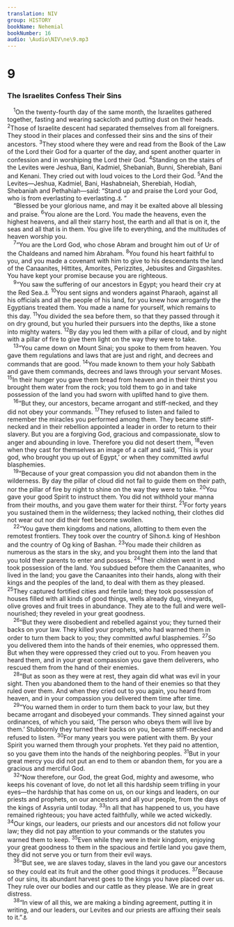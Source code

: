 ```yaml
---
translation: NIV
group: HISTORY
bookName: Nehemial 
bookNumber: 16
audio: \Audio\NIV\ne\9.mp3
---
```


<div class="title"><h1>9</h1><h3>The Israelites Confess Their Sins </h3></div>
<span class="verse ne_9_1"> <sup>1</sup>On the twenty-fourth day of the same month, the Israelites gathered together, fasting and wearing sackcloth and putting dust on their heads. </span>
<span class="verse ne_9_2"><sup>2</sup>Those of Israelite descent had separated themselves from all foreigners. They stood in their places and confessed their sins and the sins of their ancestors. </span>
<span class="verse ne_9_3"><sup>3</sup>They stood where they were and read from the Book of the Law of the Lord their God for a quarter of the day, and spent another quarter in confession and in worshiping the Lord their God. </span>
<span class="verse ne_9_4"><sup>4</sup>Standing on the stairs of the Levites were Jeshua, Bani, Kadmiel, Shebaniah, Bunni, Sherebiah, Bani and Kenani. They cried out with loud voices to the Lord their God. </span>
<span class="verse ne_9_5"><sup>5</sup>And the Levites—Jeshua, Kadmiel, Bani, Hashabneiah, Sherebiah, Hodiah, Shebaniah and Pethahiah—said: “Stand up and praise the Lord your God, who is from everlasting to everlasting.<a data-toggle="tooltip" data-placement="bottom" title="Or God for ever and ever">⚓</a> ” <br/> “Blessed be your glorious name, and may it be exalted above all blessing and praise. </span>
<span class="verse ne_9_6"><sup>6</sup>You alone are the Lord. You made the heavens, even the highest heavens, and all their starry host, the earth and all that is on it, the seas and all that is in them. You give life to everything, and the multitudes of heaven worship you. <br/></span>
<span class="verse ne_9_7"> <sup>7</sup>“You are the Lord God, who chose Abram and brought him out of Ur of the Chaldeans and named him Abraham. </span>
<span class="verse ne_9_8"><sup>8</sup>You found his heart faithful to you, and you made a covenant with him to give to his descendants the land of the Canaanites, Hittites, Amorites, Perizzites, Jebusites and Girgashites. You have kept your promise because you are righteous. <br/></span>
<span class="verse ne_9_9"> <sup>9</sup>“You saw the suffering of our ancestors in Egypt; you heard their cry at the Red Sea.<a data-toggle="tooltip" data-placement="bottom" title="Or the Sea of Reeds">⚓</a></span>
<span class="verse ne_9_10"><sup>10</sup>You sent signs and wonders against Pharaoh, against all his officials and all the people of his land, for you knew how arrogantly the Egyptians treated them. You made a name for yourself, which remains to this day. </span>
<span class="verse ne_9_11"><sup>11</sup>You divided the sea before them, so that they passed through it on dry ground, but you hurled their pursuers into the depths, like a stone into mighty waters. </span>
<span class="verse ne_9_12"><sup>12</sup>By day you led them with a pillar of cloud, and by night with a pillar of fire to give them light on the way they were to take. <br/></span>
<span class="verse ne_9_13"> <sup>13</sup>“You came down on Mount Sinai; you spoke to them from heaven. You gave them regulations and laws that are just and right, and decrees and commands that are good. </span>
<span class="verse ne_9_14"><sup>14</sup>You made known to them your holy Sabbath and gave them commands, decrees and laws through your servant Moses. </span>
<span class="verse ne_9_15"><sup>15</sup>In their hunger you gave them bread from heaven and in their thirst you brought them water from the rock; you told them to go in and take possession of the land you had sworn with uplifted hand to give them. <br/></span>
<span class="verse ne_9_16"> <sup>16</sup>“But they, our ancestors, became arrogant and stiff-necked, and they did not obey your commands. </span>
<span class="verse ne_9_17"><sup>17</sup>They refused to listen and failed to remember the miracles you performed among them. They became stiff-necked and in their rebellion appointed a leader in order to return to their slavery. But you are a forgiving God, gracious and compassionate, slow to anger and abounding in love. Therefore you did not desert them, </span>
<span class="verse ne_9_18"><sup>18</sup>even when they cast for themselves an image of a calf and said, ‘This is your god, who brought you up out of Egypt,’ or when they committed awful blasphemies. <br/></span>
<span class="verse ne_9_19"> <sup>19</sup>“Because of your great compassion you did not abandon them in the wilderness. By day the pillar of cloud did not fail to guide them on their path, nor the pillar of fire by night to shine on the way they were to take. </span>
<span class="verse ne_9_20"><sup>20</sup>You gave your good Spirit to instruct them. You did not withhold your manna from their mouths, and you gave them water for their thirst. </span>
<span class="verse ne_9_21"><sup>21</sup>For forty years you sustained them in the wilderness; they lacked nothing, their clothes did not wear out nor did their feet become swollen. <br/></span>
<span class="verse ne_9_22"> <sup>22</sup>“You gave them kingdoms and nations, allotting to them even the remotest frontiers. They took over the country of Sihon<a data-toggle="tooltip" data-placement="bottom" title="One Hebrew manuscript and Septuagint; most Hebrew manuscripts Sihon, that is, the country of the">⚓</a> king of Heshbon and the country of Og king of Bashan. </span>
<span class="verse ne_9_23"><sup>23</sup>You made their children as numerous as the stars in the sky, and you brought them into the land that you told their parents to enter and possess. </span>
<span class="verse ne_9_24"><sup>24</sup>Their children went in and took possession of the land. You subdued before them the Canaanites, who lived in the land; you gave the Canaanites into their hands, along with their kings and the peoples of the land, to deal with them as they pleased. </span>
<span class="verse ne_9_25"><sup>25</sup>They captured fortified cities and fertile land; they took possession of houses filled with all kinds of good things, wells already dug, vineyards, olive groves and fruit trees in abundance. They ate to the full and were well-nourished; they reveled in your great goodness. <br/></span>
<span class="verse ne_9_26"> <sup>26</sup>“But they were disobedient and rebelled against you; they turned their backs on your law. They killed your prophets, who had warned them in order to turn them back to you; they committed awful blasphemies. </span>
<span class="verse ne_9_27"><sup>27</sup>So you delivered them into the hands of their enemies, who oppressed them. But when they were oppressed they cried out to you. From heaven you heard them, and in your great compassion you gave them deliverers, who rescued them from the hand of their enemies. <br/></span>
<span class="verse ne_9_28"> <sup>28</sup>“But as soon as they were at rest, they again did what was evil in your sight. Then you abandoned them to the hand of their enemies so that they ruled over them. And when they cried out to you again, you heard from heaven, and in your compassion you delivered them time after time. <br/></span>
<span class="verse ne_9_29"> <sup>29</sup>“You warned them in order to turn them back to your law, but they became arrogant and disobeyed your commands. They sinned against your ordinances, of which you said, ‘The person who obeys them will live by them.’ Stubbornly they turned their backs on you, became stiff-necked and refused to listen. </span>
<span class="verse ne_9_30"><sup>30</sup>For many years you were patient with them. By your Spirit you warned them through your prophets. Yet they paid no attention, so you gave them into the hands of the neighboring peoples. </span>
<span class="verse ne_9_31"><sup>31</sup>But in your great mercy you did not put an end to them or abandon them, for you are a gracious and merciful God. <br/></span>
<span class="verse ne_9_32"> <sup>32</sup>“Now therefore, our God, the great God, mighty and awesome, who keeps his covenant of love, do not let all this hardship seem trifling in your eyes—the hardship that has come on us, on our kings and leaders, on our priests and prophets, on our ancestors and all your people, from the days of the kings of Assyria until today. </span>
<span class="verse ne_9_33"><sup>33</sup>In all that has happened to us, you have remained righteous; you have acted faithfully, while we acted wickedly. </span>
<span class="verse ne_9_34"><sup>34</sup>Our kings, our leaders, our priests and our ancestors did not follow your law; they did not pay attention to your commands or the statutes you warned them to keep. </span>
<span class="verse ne_9_35"><sup>35</sup>Even while they were in their kingdom, enjoying your great goodness to them in the spacious and fertile land you gave them, they did not serve you or turn from their evil ways. <br/></span>
<span class="verse ne_9_36"> <sup>36</sup>“But see, we are slaves today, slaves in the land you gave our ancestors so they could eat its fruit and the other good things it produces. </span>
<span class="verse ne_9_37"><sup>37</sup>Because of our sins, its abundant harvest goes to the kings you have placed over us. They rule over our bodies and our cattle as they please. We are in great distress. <br/></span>
<span class="verse ne_9_38"> <sup>38</sup>“In view of all this, we are making a binding agreement, putting it in writing, and our leaders, our Levites and our priests are affixing their seals to it.”<a data-toggle="tooltip" data-placement="bottom" title="In Hebrew texts this verse (9:38) is numbered 10:1.">⚓</a><br/></span>
